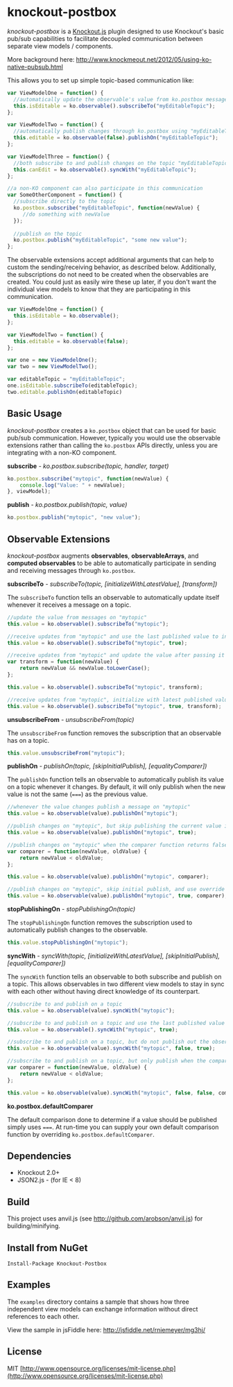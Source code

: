 knockout-postbox
================
*knockout-postbox* is a [Knockout.js](http://knockoutjs.com/) plugin designed to use Knockout's basic pub/sub capabilities to facilitate decoupled communication between separate view models / components.

More background here: http://www.knockmeout.net/2012/05/using-ko-native-pubsub.html

This allows you to set up simple topic-based communication like:

```js
var ViewModelOne = function() {
  //automatically update the observable's value from ko.postbox messages on "myEditableTopic"
  this.isEditable = ko.observable().subscribeTo("myEditableTopic");  
};

var ViewModelTwo = function() {
  //automatically publish changes through ko.postbox using "myEditableTopic" as the topic
  this.editable = ko.observable(false).publishOn("myEditableTopic");  
};

var ViewModelThree = function() {
  //both subscribe to and publish changes on the topic "myEditableTopic"
  this.canEdit = ko.observable().syncWith("myEditableTopic");
};

//a non-KO component can also participate in this communication
var SomeOtherComponent = function() {
  //subscribe directly to the topic
  ko.postbox.subscribe("myEditableTopic", function(newValue) {
     //do something with newValue
  }); 
  
  //publish on the topic
  ko.postbox.publish("myEditableTopic", "some new value");
};
```

The observable extensions accept additional arguments that can help to custom the sending/receiving behavior, as described below. Additionally, the subscriptions do not need to be created when the observables are created. You could just as easily wire these up later, if you don't want the individual view models to know that they are participating in this communication.

```js
var ViewModelOne = function() {
  this.isEditable = ko.observable();  
};

var ViewModelTwo = function() {
  this.editable = ko.observable(false);  
};

var one = new ViewModelOne();
var two = new ViewModelTwo();

var editableTopic = "myEditableTopic";
one.isEditable.subscribeTo(editableTopic);
two.editable.publishOn(editableTopic)
```


Basic Usage
-----------

*knockout-postbox* creates a `ko.postbox` object that can be used for basic pub/sub communication. However, typically you would use the observable extensions rather than calling the `ko.postbox` APIs directly, unless you are integrating with a non-KO component.

**subscribe** *- ko.postbox.subscribe(topic, handler, target)*

```js
ko.postbox.subscribe("mytopic", function(newValue) {
    console.log("Value: " + newValue);
}, viewModel);
```


**publish** *- ko.postbox.publish(topic, value)*

```js
ko.postbox.publish("mytopic", "new value");
```

Observable Extensions
---------------------

*knockout-postbox* augments **observables**, **observableArrays**, and **computed observables** to be able to automatically participate in sending and receiving messages through `ko.postbox`.

**subscribeTo** *- subscribeTo(topic, [initializeWithLatestValue], [transform])*

The `subscribeTo` function tells an observable to automatically update itself whenever it receives a message on a topic.

```js
//update the value from messages on "mytopic"
this.value = ko.observable().subscribeTo("mytopic");

//receive updates from "mytopic" and use the last published value to initialize the observable
this.value = ko.observable().subscribeTo("mytopic", true);

//receive updates from "mytopic" and update the value after passing it through the transform function
var transform = function(newValue) {
    return newValue && newValue.toLowerCase();
};

this.value = ko.observable().subscribeTo("mytopic", transform);

//receive updates from "mytopic", initialize with latest published value, and send updates through transform
this.value = ko.observable().subscribeTo("mytopic", true, transform);
```


**unsubscribeFrom** *- unsubscribeFrom(topic)*

The `unsubscribeFrom` function removes the subscription that an observable has on a topic.

```js
this.value.unsubscribeFrom("mytopic");
```


**publishOn** *- publishOn(topic, [skipInitialPublish], [equalityComparer])*

The `publishOn` function tells an observable to automatically publish its value on a topic whenever it changes. By default, it will only publish when the new value is not the same (`===`) as the previous value.

```js
//whenever the value changes publish a message on "mytopic"
this.value = ko.observable(value).publishOn("mytopic");

//publish changes on "mytopic", but skip publishing the current value immediately
this.value = ko.observable(value).publishOn("mytopic", true);

//publish changes on "mytopic" when the comparer function returns false
var comparer = function(newValue, oldValue) {
    return newValue < oldValue;
};

this.value = ko.observable(value).publishOn("mytopic", comparer);

//publish changes on "mytopic", skip initial publish, and use override comparer
this.value = ko.observable(value).publishOn("mytopic", true, comparer);
```


**stopPublishingOn** *- stopPublishingOn(topic)*

The `stopPublishingOn` function removes the subscription used to automatically publish changes to the observable.

```js
this.value.stopPublishingOn("mytopic");
```

**syncWith** *- syncWith(topic, [initializeWithLatestValue], [skipInitialPublish], [equalityComparer])*

The `syncWith` function tells an observable to both subscribe and publish on a topic. This allows observables in two different view models to stay in sync with each other without having direct knowledge of its counterpart.

```js
//subscribe to and publish on a topic
this.value = ko.observable(value).syncWith("mytopic");

//subscribe to and publish on a topic and use the last published value to initialize the observable
this.value = ko.observable().syncWith("mytopic", true);

//subscribe to and publish on a topic, but do not publish out the observable's value initially
this.value = ko.observable(value).syncWith("mytopic", false, true);

//subscribe to and publish on a topic, but only publish when the comparer function returns false
var comparer = function(newValue, oldValue) {
    return newValue < oldValue;
};

this.value = ko.observable(value).syncWith("mytopic", false, false, comparer);
```

**ko.postbox.defaultComparer**

The default comparison done to determine if a value should be published simply uses `===`. At run-time you can supply your own default comparison function by overriding `ko.postbox.defaultComparer`.

Dependencies
------------
* Knockout 2.0+
* JSON2.js - (for IE < 8)

Build
-----
This project uses anvil.js (see http://github.com/arobson/anvil.js) for building/minifying.

Install from NuGet
------------------
    Install-Package Knockout-Postbox

Examples
--------
The `examples` directory contains a sample that shows how three independent view models can exchange information without direct references to each other.

View the sample in jsFiddle here: <http://jsfiddle.net/rniemeyer/mg3hj/>

License
-------
MIT [http://www.opensource.org/licenses/mit-license.php](http://www.opensource.org/licenses/mit-license.php)
